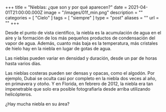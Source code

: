 +++
title = "Nieblas: ¿que son y por qué aparecen?"
date = 2021-04-01T21:00:00.000Z
image = "/images/01f_min.png"
description = ""
categories = [ "Cielo" ]
tags = [ "siempre" ]
type = "post"
aliases = ""
url = ""
+++

Desde el punto de vista científico, la niebla es la acumulación de agua en el aire y la formación de los más pequeños productos de condensación del vapor de agua. Además, cuanto más baja es la temperatura, más cristales de hielo hay en la niebla en lugar de gotas de agua.

Las nieblas pueden variar en densidad y duración, desde un par de horas hasta varios días.

Las nieblas costeras pueden ser densas y opacas, como el algodón. Por ejemplo, Dubai se oculta casi por completo en la niebla dos veces al año, en primavera y otoño. Y en Florida, en febrero de 2012, la niebla era tan impenetrable que solo era posible fotografiarla desde arriba utilizando helicópteros.

¿Hay mucha niebla en su área?
